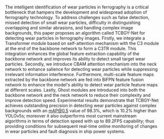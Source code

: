 The intelligent identification of wear particles in ferrography is a critical bottleneck that hampers the development and widespread adoption of ferrography technology. To address challenges such as false detection, missed detection of small wear particles, difficulty in distinguishing overlapping and similar abrasions, and handling complex image backgrounds, this paper proposes an algorithm called TCBGY-Net for detecting wear particles in ferrography images. Firstly, we integrate a Transformer module based on self-attention mechanism with the C3 module at the end of the backbone network to form a C3TR module. This integration enhances the global feature extraction capability of the backbone network and improves its ability to detect small target wear particles. Secondly, we introduce CBAM attention mechanism into the neck network to enhance salience for detecting wear particles while suppressing irrelevant information interference. Furthermore, multi-scale feature maps extracted by the backbone network are fed into BiFPN feature fusion network to enhance the model's ability to detect wear particle feature maps at different scales. Lastly, Ghost modules are introduced into both the backbone network and the neck network to reduce their complexity and improve detection speed. Experimental results demonstrate that TCBGY-Net achieves outstanding precision in detecting wear particles against complex backgrounds with an mAP@0.5 value of 98.3%, which is 10.2% higher than YOLOv5s; moreover it also outperforms most current mainstream algorithms in terms of detection speed with up to 89.2FPS capability; thus providing conditions for subsequent real-time online monitoring of changes in wear particles and fault diagnosis in ship power systems.
